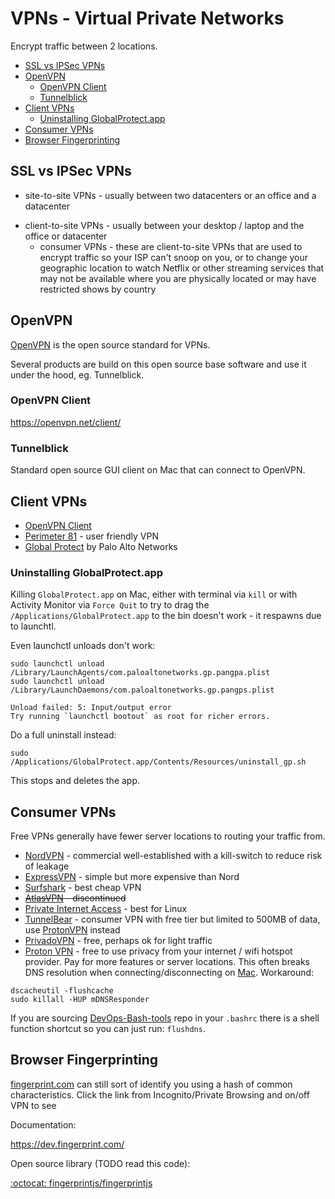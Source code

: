 # VPNs - Virtual Private Networks

Encrypt traffic between 2 locations.

<!-- INDEX_START -->

- [SSL vs IPSec VPNs](#ssl-vs-ipsec-vpns)
- [OpenVPN](#openvpn)
  - [OpenVPN Client](#openvpn-client)
  - [Tunnelblick](#tunnelblick)
- [Client VPNs](#client-vpns)
  - [Uninstalling GlobalProtect.app](#uninstalling-globalprotectapp)
- [Consumer VPNs](#consumer-vpns)
- [Browser Fingerprinting](#browser-fingerprinting)

<!-- INDEX_END -->

## SSL vs IPSec VPNs

- site-to-site VPNs - usually between two datacenters or an office and a datacenter

<!-- -->

- client-to-site VPNs - usually between your desktop / laptop and the office or datacenter
  - consumer VPNs - these are client-to-site VPNs that are used to encrypt traffic so your ISP can't snoop on you, or to change your geographic location to watch Netflix or other streaming services that may not be available where you are physically located or may have restricted shows by country

## OpenVPN

[OpenVPN](https://openvpn.net/) is the open source standard for VPNs.

Several products are build on this open source base software and use it under the hood, eg. Tunnelblick.

### OpenVPN Client

<https://openvpn.net/client/>

### Tunnelblick

Standard open source GUI client on Mac that can connect to OpenVPN.

## Client VPNs

- [OpenVPN Client](https://openvpn.net/client/)
- [Perimeter 81](https://www.perimeter81.com/) - user friendly VPN
- [Global Protect](https://www.paloaltonetworks.com/sase/globalprotect) by Palo Alto Networks

### Uninstalling GlobalProtect.app

Killing `GlobalProtect.app` on Mac, either with terminal via `kill` or with Activity Monitor via `Force Quit` to try to
drag the `/Applications/GlobalProtect.app` to the bin doesn't work - it respawns due to launchtl.

Even launchctl unloads don't work:

```shell
sudo launchctl unload /Library/LaunchAgents/com.paloaltonetworks.gp.pangpa.plist
sudo launchctl unload /Library/LaunchDaemons/com.paloaltonetworks.gp.pangps.plist
```

```text
Unload failed: 5: Input/output error
Try running `launchctl bootout` as root for richer errors.
```

Do a full uninstall instead:

```shell
sudo /Applications/GlobalProtect.app/Contents/Resources/uninstall_gp.sh
```

This stops and deletes the app.

## Consumer VPNs

Free VPNs generally have fewer server locations to routing your traffic from.

- [NordVPN](https://nordvpn.com/) - commercial well-established with a kill-switch to reduce risk of leakage
- [ExpressVPN](https://www.expressvpn.com/) - simple but more expensive than Nord
- [Surfshark](https://surfshark.com) - best cheap VPN
- ~~[AtlasVPN](https://atlasvpn.com/) - discontinued~~
- [Private Internet Access](https://privateinternetaccess.com) - best for Linux
- [TunnelBear](https://www.tunnelbear.com/) - consumer VPN with free tier but limited to 500MB of data, use
  [ProtonVPN](https://protonvpn.com/) instead
- [PrivadoVPN](https://privadovpn.com) - free, perhaps ok for light traffic
- [Proton VPN](https://protonvpn.com/) - free to use privacy from your internet / wifi hotspot provider.
  Pay for more features or server locations.
  This often breaks DNS resolution when connecting/disconnecting on [Mac](mac.md).
  Workaround:

```shell
dscacheutil -flushcache
sudo killall -HUP mDNSResponder
```

If you are sourcing [DevOps-Bash-tools](devops-bash-tools.md) repo in your `.bashrc` there is a shell function
shortcut so you can just run: `flushdns`.

## Browser Fingerprinting

[fingerprint.com](https://fingerprint.com/) can still sort of identify you using a hash of common characteristics.
Click the link from Incognito/Private Browsing and on/off VPN to see

Documentation:

<https://dev.fingerprint.com/>

Open source library (TODO read this code):

[:octocat: fingerprintjs/fingerprintjs](https://github.com/fingerprintjs/fingerprintjs)
